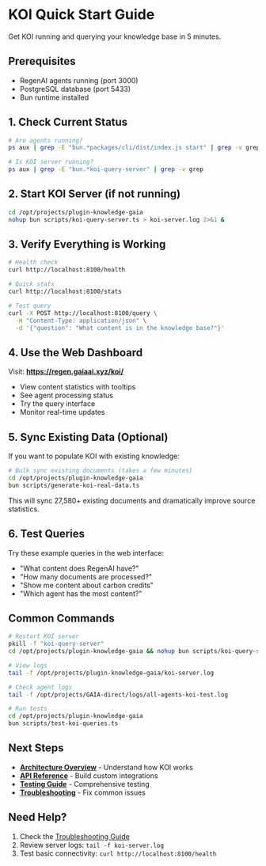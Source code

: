 # KOI Quick Start Guide

Get KOI running and querying your knowledge base in 5 minutes.

## Prerequisites

- RegenAI agents running (port 3000)
- PostgreSQL database (port 5433)
- Bun runtime installed

## 1. Check Current Status

```bash
# Are agents running?
ps aux | grep -E "bun.*packages/cli/dist/index.js start" | grep -v grep

# Is KOI server running?
ps aux | grep -E "bun.*koi-query-server" | grep -v grep
```

## 2. Start KOI Server (if not running)

```bash
cd /opt/projects/plugin-knowledge-gaia
nohup bun scripts/koi-query-server.ts > koi-server.log 2>&1 &
```

## 3. Verify Everything is Working

```bash
# Health check
curl http://localhost:8100/health

# Quick stats
curl http://localhost:8100/stats

# Test query
curl -X POST http://localhost:8100/query \
  -H "Content-Type: application/json" \
  -d '{"question": "What content is in the knowledge base?"}'
```

## 4. Use the Web Dashboard

Visit: **https://regen.gaiaai.xyz/koi/**

- View content statistics with tooltips
- See agent processing status
- Try the query interface
- Monitor real-time updates

## 5. Sync Existing Data (Optional)

If you want to populate KOI with existing knowledge:

```bash
# Bulk sync existing documents (takes a few minutes)
cd /opt/projects/plugin-knowledge-gaia
bun scripts/generate-koi-real-data.ts
```

This will sync 27,580+ existing documents and dramatically improve source statistics.

## 6. Test Queries

Try these example queries in the web interface:

- "What content does RegenAI have?"
- "How many documents are processed?"
- "Show me content about carbon credits"
- "Which agent has the most content?"

## Common Commands

```bash
# Restart KOI server
pkill -f "koi-query-server"
cd /opt/projects/plugin-knowledge-gaia && nohup bun scripts/koi-query-server.ts > koi-server.log 2>&1 &

# View logs
tail -f /opt/projects/plugin-knowledge-gaia/koi-server.log

# Check agent logs
tail -f /opt/projects/GAIA-direct/logs/all-agents-koi-test.log

# Run tests
cd /opt/projects/plugin-knowledge-gaia
bun scripts/test-koi-queries.ts
```

## Next Steps

- **[Architecture Overview](./ARCHITECTURE.md)** - Understand how KOI works
- **[API Reference](./API-REFERENCE.md)** - Build custom integrations
- **[Testing Guide](./TESTING.md)** - Comprehensive testing
- **[Troubleshooting](./TROUBLESHOOTING.md)** - Fix common issues

## Need Help?

1. Check the [Troubleshooting Guide](./TROUBLESHOOTING.md)
2. Review server logs: `tail -f koi-server.log`
3. Test basic connectivity: `curl http://localhost:8100/health`